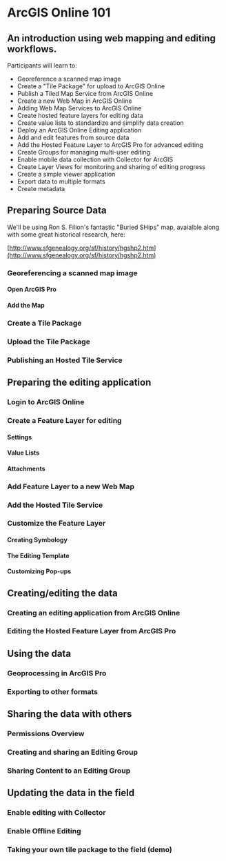 # ArcGIS Online 101

## An introduction using web mapping and editing workflows. 

Participants will learn to:  

* Georeference a scanned map image
* Create a "Tile Package" for upload to ArcGIS Online
* Publish a Tiled Map Service from ArcGIS Online
* Create a new Web Map in ArcGIS Online
* Adding Web Map Services to ArcGIS Online
* Create hosted feature layers for editing data
* Create value lists to standardize and simplify data creation
* Deploy an ArcGIS Online Editing application
* Add and edit features from source data
* Add the Hosted Feature Layer to ArcGIS Pro for advanced editing
* Create Groups for managing multi-user editing
* Enable mobile data collection with Collector for ArcGIS
* Create Layer Views for monitoring and sharing of editing progress
* Create a simple viewer application
* Export data to multiple formats
* Create metadata


## Preparing Source Data

We'll be using Ron S. Filion's fantastic "Buried SHips" map, avaialble along with some great historical research, here:  

[http://www.sfgenealogy.org/sf/history/hgshp2.htm](http://www.sfgenealogy.org/sf/history/hgshp2.htm)

### Georeferencing a scanned map image

#### Open ArcGIS Pro

#### Add the Map  




### Create a Tile Package

### Upload the Tile Package

### Publishing an Hosted Tile Service

## Preparing the editing application

### Login to ArcGIS Online

### Create a Feature Layer for editing  

#### Settings
#### Value Lists
#### Attachments

### Add Feature Layer to a new Web Map  

### Add the Hosted Tile Service  

### Customize the Feature Layer  

#### Creating Symbology
#### The Editing Template
#### Customizing Pop-ups

## Creating/editing the data

### Creating an editing application from ArcGIS Online

### Editing the Hosted Feature Layer from ArcGIS Pro

## Using the data
### Geoprocessing in ArcGIS Pro
### Exporting to other formats

## Sharing the data with others
### Permissions Overview
### Creating and sharing an Editing Group
### Sharing Content to an Editing Group


## Updating the data in the field
### Enable editing with Collector
### Enable Offline Editing	
### Taking your own tile package to the field (demo)






